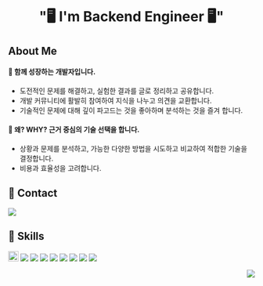 
<h1 align="center"> "🖥️ I'm Backend Engineer 🖥️" </h1>

## About Me


#### 🌱 함께 성장하는 개발자입니다.

- 도전적인 문제를 해결하고, 실험한 결과를 글로 정리하고 공유합니다.
- 개발 커뮤니티에 활발히 참여하여 지식을 나누고 의견을 교환합니다.
- 기술적인 문제에 대해 깊이 파고드는 것을 좋아하며 분석하는 것을 즐겨 합니다.

#### 🤔 왜? WHY? 근거 중심의 기술 선택을 합니다.

- 상황과 문제를 분석하고, 가능한 다양한 방법을 시도하고 비교하여 적합한 기술을 결정합니다.
- 비용과 효율성을 고려합니다.


## 🤝 Contact


<div style="display:flex">
  
  <a href="https://honey-wisteria-a29.notion.site/4a6c51a21aab49b888fda4be9f1d9414">
    <img src="https://img.shields.io/badge/Resume-FFFFFF?style=flat-square&logo=Notion&logoColor=black"/>
  </a>
  
</div>

## 🔧 Skills

<img src="https://img.shields.io/badge/Java-ED8B00?style=for-the-badge&logo=openjdk&logoColor=white" height="21px" /></a>
<img src="https://img.shields.io/badge/Springboot-6DB33F?style=flat-square&logo=springboot&logoColor=white"/></a>
<img src="https://img.shields.io/badge/Mysql-4479A1?style=flat-square&logo=Mysql&logoColor=white"/></a>
<img src="https://img.shields.io/badge/Redis-DC382D?style=flat-square&logo=Redis&logoColor=white"/></a>
<img src="https://img.shields.io/badge/Jenkins-D24939?style=flat-square&logo=Jenkins&logoColor=white"/></a>
<img src="https://img.shields.io/badge/Docker-2496ED?style=flat-square&logo=Docker&logoColor=white"/></a>
<img src="https://img.shields.io/badge/Nginx-009639?style=flat-square&logo=Nginx&logoColor=white"/></a>
<img src="https://img.shields.io/badge/Git-F05032?style=flat-square&logo=Git&logoColor=white"/></a>
<img src="https://img.shields.io/badge/Elasticsearch-ea9999?style=flat-square&logo=Elasticsearch&logoColor=white"/></a>
<br>


<div style="text-align: right">
  


<img src="https://hits.seeyoufarm.com/api/count/incr/badge.svg?url=https%3A%2F%2Fgithub.com%2FHYK97%2Fhit-counter&count_bg=%236E91FF&title_bg=%236E91FF&icon=github.svg&icon_color=%23000000&title=hits&edge_flat=false" align="right"/></a>

</div>
